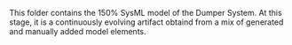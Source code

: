 This folder contains the 150% SysML model of the Dumper System. At this stage, it is a continuously evolving artifact obtaind from a mix of generated and manually added model elements.
